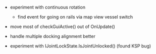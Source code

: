 * experiment with continuous rotation
	* find event for going on rails via map view vessel switch

* move most of checkGuiActive() out of OnUpdate()

* handle multiple docking alignment better

* experiment with IJointLockState.IsJointUnlocked()
  (found KSP bug)

